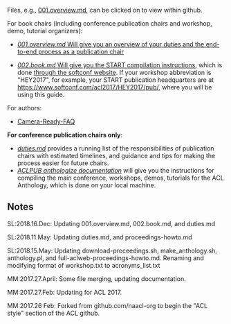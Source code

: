 Files, e.g., [001.overview.md](001.overview.md), can be clicked on to view within github. 

For book chairs (including conference publication chairs and workshop, demo, tutorial organizers):  
* [*001.overview.md* Will give you an overview of your duties and the end-to-end process as a publication chair](001.overview.md)

* [*002.book.md* Will give you the START compilation instructions](002.book.md), which is done [through the softconf website](https://www.softconf.com/acl2017/).  If your workshop abbreviation is "HEY2017", for example, your START publication headquarters are at https://www.softconf.com/acl2017/HEY2017/pub/, where you will be using this guide.

For authors:  
* [Camera-Ready-FAQ](camera-ready-faq.md)

**For conference publication chairs only**:
* [*duties.md*](duties.md) provides a running list of the responsibilities of publication chairs with estimated timelines, and guidance and tips for making the process easier for future chairs.
* [*ACLPUB anthologize documentation*](https://github.com/acl-org/ACLPUB/blob/master/anthologize/README.md) will give you the instructions for compiling the main conference, workshops, demos, tutorials for the ACL Anthology, which is done on your local machine.



Notes
-----
SL:2018.16.Dec: Updating 001.overview.md, 002.book.md, and duties.md

SL:2018.11.May: Updating duties.md, and proceedings-howto.md

SL:2018.15.May: Updating download-proceedings.sh, make_anthology.sh, anthology.pl, and full-aclweb-proceedings-howto.md. Renaming and modifying format of workshop.txt to acronyms_list.txt

MM:2017.27.April: Some file merging, updating documentation.

MM:2017.27.Feb: Updating for ACL 2017.

MM:2017.26 Feb: Forked from github.com/naacl-org to begin the "ACL style" section of the ACL github.
